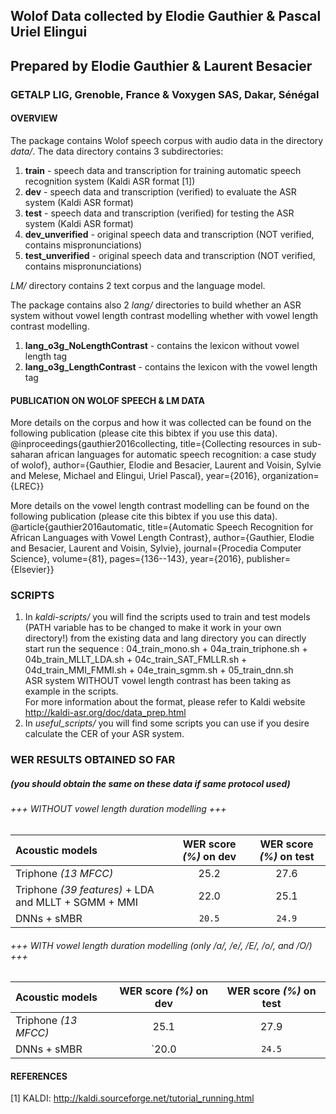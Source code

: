 ## Wolof Data collected by Elodie Gauthier & Pascal Uriel Elingui 
## Prepared by Elodie Gauthier & Laurent Besacier
### GETALP LIG, Grenoble, France & Voxygen SAS, Dakar, Sénégal     

#### OVERVIEW
The package contains Wolof speech corpus with audio data in the directory *data/*. The data directory contains 3 subdirectories:    
1. **train** - speech data and transcription for training automatic speech recognition system (Kaldi ASR format [1])    
2. **dev** - speech data and transcription (verified) to evaluate the ASR system (Kaldi ASR format)    
3. **test** - speech data and transcription (verified) for testing the ASR system (Kaldi ASR format)    
4. **dev_unverified** - original speech data and transcription (NOT verified, contains mispronunciations)        
5. **test_unverified** - original speech data and transcription (NOT verified, contains mispronunciations)    

*LM/* directory contains 2 text corpus and the language model.

The package contains also 2 *lang/* directories to build whether an ASR system without vowel length contrast modelling whether with vowel length contrast modelling.    
1. **lang_o3g_NoLengthContrast** - contains the lexicon without vowel length tag    
2. **lang_o3g_LengthContrast**  - contains the lexicon with the vowel length tag

#### PUBLICATION ON WOLOF SPEECH & LM DATA
More details on the corpus and how it was collected can be found on the following publication (please cite this bibtex if you use this data).    
  @inproceedings{gauthier2016collecting,
  	title={Collecting resources in sub-saharan african languages for automatic speech recognition: a case study of wolof},
  	author={Gauthier, Elodie and Besacier, Laurent and Voisin, Sylvie and Melese, Michael and Elingui, Uriel Pascal},
  	year={2016},
  	organization={LREC}}     
 
More details on the vowel length contrast modelling can be found on the following publication (please cite this bibtex if you use this data).   
   @article{gauthier2016automatic,
  	title={Automatic Speech Recognition for African Languages with Vowel Length Contrast},
  	author={Gauthier, Elodie and Besacier, Laurent and Voisin, Sylvie},
  	journal={Procedia Computer Science},
  	volume={81},
  	pages={136--143},
  	year={2016},
  	publisher={Elsevier}}   
	
### SCRIPTS
1. In *kaldi-scripts/* you will find the scripts used to train and test models
(PATH variable has to be changed to make it work in your own directory!)
from the existing data and lang directory you can directly start run the sequence : 04\_train\_mono.sh + 04a\_train\_triphone.sh + 04b\_train\_MLLT\_LDA.sh + 04c\_train\_SAT\_FMLLR.sh + 04d\_train\_MMI\_FMMI.sh + 04e\_train\_sgmm.sh + 05\_train\_dnn.sh    
ASR system WITHOUT vowel length contrast has been taking as example in the scripts.    
For more information about the format, please refer to Kaldi website http://kaldi-asr.org/doc/data_prep.html     
2. In *useful_scripts/* you will find some scripts you can use if you desire calculate the CER of your ASR system.        

### WER RESULTS OBTAINED SO FAR 
##### (you should obtain the same on these data if same protocol used)

######           +++ WITHOUT vowel length duration modelling +++

 
Acoustic models        | WER score *(%)* on **dev**  | WER score *(%)* on **test**      |
:--------------------- |:-----------------------------------:| :--------------------------------------:|
Triphone *(13 MFCC)*   |                 25.2                |                 27.6                    |
Triphone *(39 features)* + LDA and MLLT + SGMM + MMI |     22.0       |        25.1                    |
DNNs + sMBR            |                `20.5`               |                `24.9`                   |
 

###### +++ WITH vowel length duration modelling (only /a/, /e/, /E/, /o/, and /O/) +++

 
Acoustic models        | WER score *(%)* on **dev**  | WER score *(%)* on **test**       |
:--------------------- |:-----------------------------------:| :---------------------------------------:|
Triphone *(13 MFCC)*   |                 25.1                |                  27.9                    |
DNNs + sMBR            |                `20.0                |                 `24.5`                   |


#### REFERENCES
[1] KALDI: http://kaldi.sourceforge.net/tutorial_running.html
